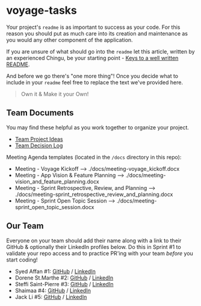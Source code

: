 # voyage-tasks

Your project's `readme` is as important to success as your code. For 
this reason you should put as much care into its creation and maintenance
as you would any other component of the application.

If you are unsure of what should go into the `readme` let this article,
written by an experienced Chingu, be your starting point - 
[Keys to a well written README](https://tinyurl.com/yk3wubft).

And before we go there's "one more thing"! Once you decide what to include
in your `readme` feel free to replace the text we've provided here.

> Own it & Make it your Own!

## Team Documents

You may find these helpful as you work together to organize your project.

- [Team Project Ideas](./docs/team_project_ideas.md)
- [Team Decision Log](./docs/team_decision_log.md)

Meeting Agenda templates (located in the `/docs` directory in this repo):

- Meeting - Voyage Kickoff --> ./docs/meeting-voyage_kickoff.docx
- Meeting - App Vision & Feature Planning --> ./docs/meeting-vision_and_feature_planning.docx
- Meeting - Sprint Retrospective, Review, and Planning --> ./docs/meeting-sprint_retrospective_review_and_planning.docx
- Meeting - Sprint Open Topic Session --> ./docs/meeting-sprint_open_topic_session.docx

## Our Team

Everyone on your team should add their name along with a link to their GitHub
& optionally their LinkedIn profiles below. Do this in Sprint #1 to validate
your repo access and to practice PR'ing with your team *before* you start
coding!

- Syed Affan #1: [GitHub](http://github.com/affan880) / [LinkedIn](http://linkedin.com/in/syed-affan/)
- Dorene St.Marthe #2: [GitHub](https://github.com/Dorene-StMarthe) / [LinkedIn](https://www.linkedin.com/in/dorenestmarthe/)
- Steffi Saint-Pierre #3: [GitHub](https://github.com/stefley1509) / [LinkedIn](https://www.linkedin.com/in/steffisp/)
- Shaimaa #4: [GitHub](https://github.com/Shaimaa01) / [LinkedIn](https://www.linkedin.com/in/shaimaa-kamel-818bab31b/)
- Jack Li #5: [GitHub](https://github.com/jackli921) / [LinkedIn](https://www.linkedin.com/in/jackli0707/)

